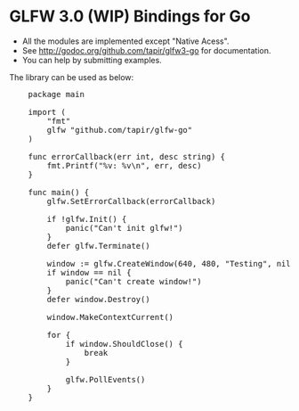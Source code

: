 GLFW 3.0 (WIP) Bindings for Go
==============================

* All the modules are implemented except "Native Acess".
* See http://godoc.org/github.com/tapir/glfw3-go for documentation.
* You can help by submitting examples.

The library can be used as below:
<pre>
	package main
	
	import (
		"fmt"
		glfw "github.com/tapir/glfw-go"
	)
	
	func errorCallback(err int, desc string) {
		fmt.Printf("%v: %v\n", err, desc)
	}
	
	func main() {
		glfw.SetErrorCallback(errorCallback)
	
		if !glfw.Init() {
			panic("Can't init glfw!")
		}
		defer glfw.Terminate()
	
		window := glfw.CreateWindow(640, 480, "Testing", nil, nil)
		if window == nil {
			panic("Can't create window!")
		}
		defer window.Destroy()
	
		window.MakeContextCurrent()
	
		for {
			if window.ShouldClose() {
				break
			}
		
			glfw.PollEvents()
		}
	}
</pre>
